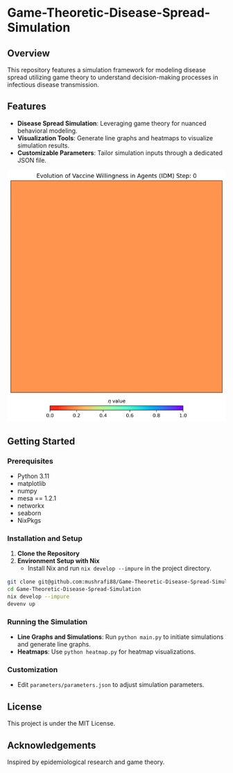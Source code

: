 # Game-Theoretic-Disease-Spread-Simulation

## Overview
This repository features a simulation framework for modeling disease spread utilizing game theory to understand decision-making processes in infectious disease transmission. 

## Features
- **Disease Spread Simulation**: Leveraging game theory for nuanced behavioral modeling.
- **Visualization Tools**: Generate line graphs and heatmaps to visualize simulation results.
- **Customizable Parameters**: Tailor simulation inputs through a dedicated JSON file.

![Alt text for the GIF](results/output.gif)



## Getting Started

### Prerequisites
- Python 3.11
- matplotlib
- numpy
- mesa == 1.2.1 
- networkx
- seaborn
- NixPkgs

### Installation and Setup
1. **Clone the Repository**
2. **Environment Setup with Nix**
   - Install Nix and run `nix develop --impure` in the project directory.

```bash
git clone git@github.com:mushrafi88/Game-Theoretic-Disease-Spread-Simulation.git
cd Game-Theoretic-Disease-Spread-Simulation
nix develop --impure
devenv up
```

### Running the Simulation
- **Line Graphs and Simulations**: Run `python main.py` to initiate simulations and generate line graphs.
- **Heatmaps**: Use `python heatmap.py` for heatmap visualizations.

### Customization
- Edit `parameters/parameters.json` to adjust simulation parameters.

## License
This project is under the MIT License.

## Acknowledgements
Inspired by epidemiological research and game theory.
